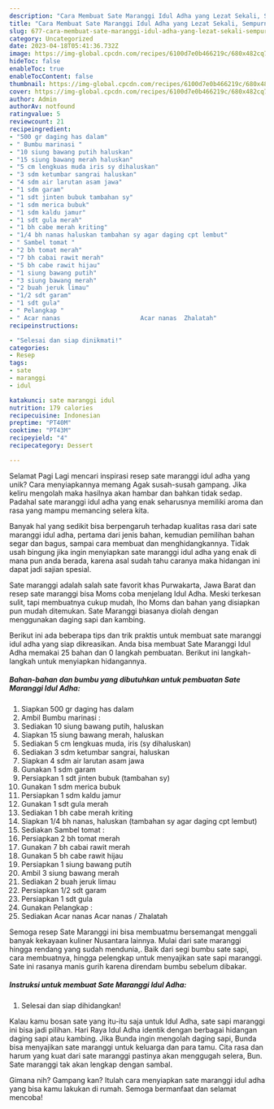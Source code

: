 ```yaml
---
description: "Cara Membuat Sate Maranggi Idul Adha yang Lezat Sekali, Sempurna"
title: "Cara Membuat Sate Maranggi Idul Adha yang Lezat Sekali, Sempurna"
slug: 677-cara-membuat-sate-maranggi-idul-adha-yang-lezat-sekali-sempurna
category: Uncategorized
date: 2023-04-18T05:41:36.732Z
image: https://img-global.cpcdn.com/recipes/6100d7e0b466219c/680x482cq70/sate-maranggi-idul-adha-foto-resep-utama.jpg
hideToc: false
enableToc: true
enableTocContent: false
thumbnail: https://img-global.cpcdn.com/recipes/6100d7e0b466219c/680x482cq70/sate-maranggi-idul-adha-foto-resep-utama.jpg
cover: https://img-global.cpcdn.com/recipes/6100d7e0b466219c/680x482cq70/sate-maranggi-idul-adha-foto-resep-utama.jpg
author: Admin
authorAv: notfound
ratingvalue: 5
reviewcount: 21
recipeingredient:
- "500 gr daging has dalam"
- " Bumbu marinasi "
- "10 siung bawang putih haluskan"
- "15 siung bawang merah haluskan"
- "5 cm lengkuas muda iris sy dihaluskan"
- "3 sdm ketumbar sangrai haluskan"
- "4 sdm air larutan asam jawa"
- "1 sdm garam"
- "1 sdt jinten bubuk tambahan sy"
- "1 sdm merica bubuk"
- "1 sdm kaldu jamur"
- "1 sdt gula merah"
- "1 bh cabe merah kriting"
- "1/4 bh nanas haluskan tambahan sy agar daging cpt lembut"
- " Sambel tomat "
- "2 bh tomat merah"
- "7 bh cabai rawit merah"
- "5 bh cabe rawit hijau"
- "1 siung bawang putih"
- "3 siung bawang merah"
- "2 buah jeruk limau"
- "1/2 sdt garam"
- "1 sdt gula"
- " Pelangkap "
- " Acar nanas                      Acar nanas  Zhalatah"
recipeinstructions:

- "Selesai dan siap dinikmati!"
categories:
- Resep
tags:
- sate
- maranggi
- idul

katakunci: sate maranggi idul 
nutrition: 179 calories
recipecuisine: Indonesian
preptime: "PT40M"
cooktime: "PT43M"
recipeyield: "4"
recipecategory: Dessert

---
```



Selamat Pagi Lagi mencari inspirasi resep sate maranggi idul adha yang unik? Cara menyiapkannya memang Agak susah-susah gampang. Jika keliru mengolah maka hasilnya akan hambar dan bahkan tidak sedap. Padahal sate maranggi idul adha yang enak seharusnya memiliki aroma dan rasa yang mampu memancing selera kita.


Banyak hal yang sedikit bisa berpengaruh terhadap kualitas rasa dari sate maranggi idul adha, pertama dari jenis bahan, kemudian pemilihan bahan segar dan bagus, sampai cara membuat dan menghidangkannya. Tidak usah bingung jika ingin menyiapkan sate maranggi idul adha yang enak di mana pun anda berada, karena asal sudah tahu caranya maka hidangan ini dapat jadi sajian spesial.

Sate maranggi adalah salah sate favorit khas Purwakarta, Jawa Barat dan resep sate maranggi bisa Moms coba menjelang Idul Adha. Meski terkesan sulit, tapi membuatnya cukup mudah, lho Moms dan bahan yang disiapkan pun mudah ditemukan. Sate Maranggi biasanya diolah dengan menggunakan daging sapi dan kambing.


Berikut ini ada beberapa tips dan trik praktis untuk membuat sate maranggi idul adha yang siap dikreasikan. Anda bisa membuat Sate Maranggi Idul Adha memakai 25 bahan dan 0 langkah pembuatan. Berikut ini langkah-langkah untuk menyiapkan hidangannya.

<!--inarticleads1-->

##### Bahan-bahan dan bumbu yang dibutuhkan untuk pembuatan Sate Maranggi Idul Adha:

1. Siapkan 500 gr daging has dalam
1. Ambil  Bumbu marinasi :
1. Sediakan 10 siung bawang putih, haluskan
1. Siapkan 15 siung bawang merah, haluskan
1. Sediakan 5 cm lengkuas muda, iris (sy dihaluskan)
1. Sediakan 3 sdm ketumbar sangrai, haluskan
1. Siapkan 4 sdm air larutan asam jawa
1. Gunakan 1 sdm garam
1. Persiapkan 1 sdt jinten bubuk (tambahan sy)
1. Gunakan 1 sdm merica bubuk
1. Persiapkan 1 sdm kaldu jamur
1. Gunakan 1 sdt gula merah
1. Sediakan 1 bh cabe merah kriting
1. Siapkan 1/4 bh nanas, haluskan (tambahan sy agar daging cpt lembut)
1. Sediakan  Sambel tomat :
1. Persiapkan 2 bh tomat merah
1. Gunakan 7 bh cabai rawit merah
1. Gunakan 5 bh cabe rawit hijau
1. Persiapkan 1 siung bawang putih
1. Ambil 3 siung bawang merah
1. Sediakan 2 buah jeruk limau
1. Persiapkan 1/2 sdt garam
1. Persiapkan 1 sdt gula
1. Gunakan  Pelangkap :
1. Sediakan  Acar nanas                      Acar nanas / Zhalatah


Semoga resep Sate Maranggi ini bisa membuatmu bersemangat menggali banyak kekayaan kuliner Nusantara lainnya. Mulai dari sate maranggi hingga rendang yang sudah mendunia,. Baik dari segi bumbu sate sapi, cara membuatnya, hingga pelengkap untuk menyajikan sate sapi maranggi. Sate ini rasanya manis gurih karena direndam bumbu sebelum dibakar. 

<!--inarticleads2-->

##### Instruksi untuk membuat Sate Maranggi Idul Adha:


1. Selesai dan siap dihidangkan!

Kalau kamu bosan sate yang itu-itu saja untuk Idul Adha, sate sapi maranggi ini bisa jadi pilihan. Hari Raya Idul Adha identik dengan berbagai hidangan daging sapi atau kambing. Jika Bunda ingin mengolah daging sapi, Bunda bisa menyajikan sate maranggi untuk keluarga dan para tamu. Cita rasa dan harum yang kuat dari sate maranggi pastinya akan menggugah selera, Bun. Sate maranggi tak akan lengkap dengan sambal. 

Gimana nih? Gampang kan? Itulah cara menyiapkan sate maranggi idul adha yang bisa kamu lakukan di rumah. Semoga bermanfaat dan selamat mencoba!
